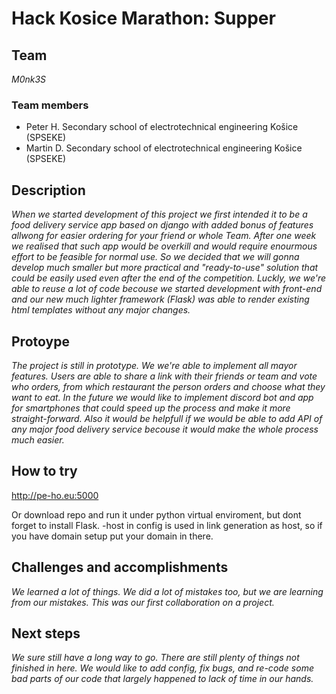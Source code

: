 # Hack Kosice Marathon: Supper

## Team

*M0nk3S*

### Team members
- Peter H. Secondary school of electrotechnical engineering Košice (SPSEKE)
- Martin D. Secondary school of electrotechnical engineering Košice (SPSEKE)

## Description

*When we started development of this project we first intended it to be a food delivery service app based on django with added bonus of features allwong for easier ordering for your friend or whole Team. After one week we realised that such app would be overkill and would require enourmous effort to be feasible for normal use. So we decided that we will gonna develop much smaller but more practical and "ready-to-use" solution that could be easily used even after the end of the competition. Luckly, we we're able to reuse a lot of code becouse we started development with front-end and our new much lighter framework (Flask) was able to render existing html templates without any major changes.*

## Protoype

*The project is still in prototype. We we're able to implement all mayor features. Users are able to share a link with their friends or team and vote who orders, from which restaurant the person orders and choose what they want to eat. In the future we would like to implement discord bot and app for smartphones that could speed up the process and make it more straight-forward. Also it would be helpfull if we would be able to add API of any major food delivery service becouse it would make the whole process much easier.*

## How to try

http://pe-ho.eu:5000

Or download repo and run it under python virtual enviroment, but dont forget to install Flask.
-host in config is used in link generation as host, so if you have domain setup put your domain in there.

## Challenges and accomplishments
*We learned a lot of things. We did a lot of mistakes too, but we are learning from our mistakes. This was our first collaboration on a project.*

## Next steps

*We sure still have a long way to go. There are still plenty of things not finished in here. We would like to add config, fix bugs, and re-code some bad parts of our code that largely happened to lack of time in our hands.*


